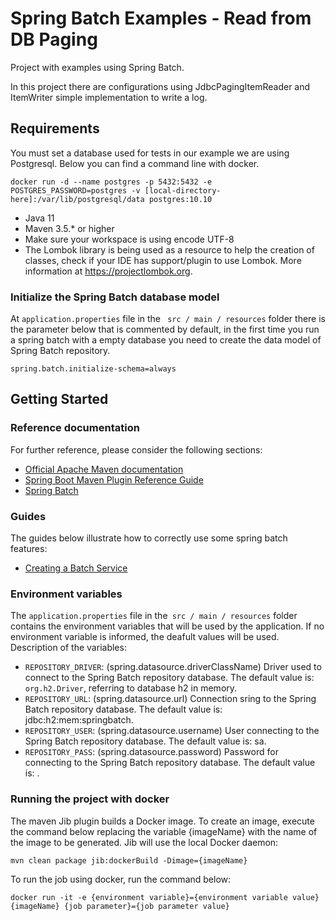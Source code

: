 # Spring Batch Examples - Read from DB Paging

Project with examples using Spring Batch.

In this project there are configurations using JdbcPagingItemReader and ItemWriter simple implementation to write a log.

## Requirements
You must set a database used for tests in our example we are using Postgresql.
Below you can find a command line with docker.
```
docker run -d --name postgres -p 5432:5432 -e POSTGRES_PASSWORD=postgres -v [local-directory-here]:/var/lib/postgresql/data postgres:10.10
```
* Java 11
* Maven 3.5.* or higher
* Make sure your workspace is using encode UTF-8
* The Lombok library is being used as a resource to help the creation of classes, check if your IDE has support/plugin to use Lombok. More information at https://projectlombok.org.

### Initialize the Spring Batch database model
At `application.properties` file in the ` src / main / resources` folder there is the parameter below that is commented by default, in the first time you run a spring batch with a empty database you need to create the data model of Spring Batch repository.
```
spring.batch.initialize-schema=always
```

## Getting Started

### Reference documentation
For further reference, please consider the following sections:

* [Official Apache Maven documentation](https://maven.apache.org/guides/index.html)
* [Spring Boot Maven Plugin Reference Guide](https://docs.spring.io/spring-boot/docs/2.2.1.RELEASE/maven-plugin/)
* [Spring Batch](https://docs.spring.io/spring-boot/docs/2.2.1.RELEASE/reference/htmlsingle/#howto-batch-applications)

### Guides
The guides below illustrate how to correctly use some spring batch features:

* [Creating a Batch Service](https://spring.io/guides/gs/batch-processing/)

### Environment variables
The `application.properties` file in the` src / main / resources` folder contains the environment variables that will be used by the application.
If no environment variable is informed, the deafult values ​​will be used.
Description of the variables:
* `REPOSITORY_DRIVER`: (spring.datasource.driverClassName) Driver used to connect to the Spring Batch repository database. The default value is: `org.h2.Driver`, referring to database h2 in memory.
* `REPOSITORY_URL`: (spring.datasource.url) Connection sring to the Spring Batch repository database. The default value is: jdbc:h2:mem:springbatch.
* `REPOSITORY_USER`: (spring.datasource.username) User connecting to the Spring Batch repository database. The default value is: sa.
* `REPOSITORY_PASS`: (spring.datasource.password) Password for connecting to the Spring Batch repository database. The default value is: <empty>.


### Running the project with docker
The maven Jib plugin builds a Docker image. To create an image, execute the command below replacing the variable {imageName} with the name of the image to be generated. Jib will use the local Docker daemon:

```
mvn clean package jib:dockerBuild -Dimage={imageName}
```

To run the job using docker, run the command below:

```
docker run -it -e {environment variable}={environment variable value} {imageName} {job parameter}={job parameter value}
```
